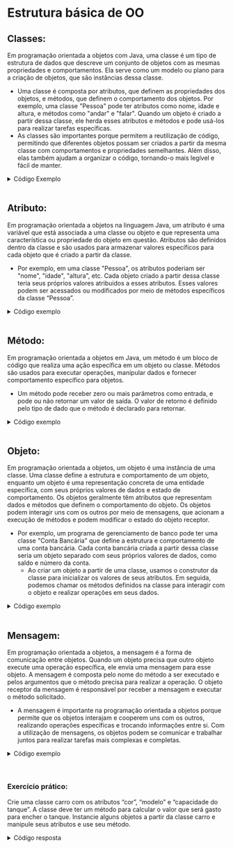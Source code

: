 # Estrutura básica de OO

## Classes:
Em programação orientada a objetos com Java, uma classe é um tipo de estrutura de dados que descreve um conjunto de objetos com as mesmas propriedades e comportamentos. Ela serve como um modelo ou plano para a criação de objetos, que são instâncias dessa classe.

- Uma classe é composta por atributos, que definem as propriedades dos objetos, e métodos, que definem o comportamento dos objetos. Por exemplo, uma classe "Pessoa" pode ter atributos como nome, idade e altura, e métodos como "andar" e "falar". Quando um objeto é criado a partir dessa classe, ele herda esses atributos e métodos e pode usá-los para realizar tarefas específicas.
- As classes são importantes porque permitem a reutilização de código, permitindo que diferentes objetos possam ser criados a partir da mesma classe com comportamentos e propriedades semelhantes. Além disso, elas também ajudam a organizar o código, tornando-o mais legível e fácil de manter.

<details>
<summary>Código Exemplo</summary>

```java
//Classe "Pessoa" -> Geralmente o nome da classe tem a primeira letra em maiúsculo
public class Pessoa {

    // Atributos da classe Pessoa
    private String nome;
    private int idade;
    private double altura;
    
    // Construtor da classe Pessoa
    public Pessoa(String nome, int idade, double altura) {
        this.nome = nome;
        this.idade = idade;
        this.altura = altura;
    }
    
    // Métodos da classe Pessoa
    public String getNome() {
        return nome;
    }
    
    public int getIdade() {
        return idade;
    }
    
    public double getAltura() {
        return altura;
    }
}
```

</details>

<br>

## Atributo:
Em programação orientada a objetos na linguagem Java, um atributo é uma variável que está associada a uma classe ou objeto e que representa uma característica ou propriedade do objeto em questão. Atributos são definidos dentro da classe e são usados para armazenar valores específicos para cada objeto que é criado a partir da classe.

- Por exemplo, em uma classe "Pessoa", os atributos poderiam ser "nome", "idade", "altura", etc. Cada objeto criado a partir dessa classe teria seus próprios valores atribuídos a esses atributos. Esses valores podem ser acessados ou modificados por meio de métodos específicos da classe “Pessoa”.

<details>
<summary>Código exemplo</summary>

```java
public class Pessoa {

    // Atributos da classe Pessoa
    public String nome;
    public int idade;
    public double altura;
}
```

</details>

<br>

## Método:
Em programação orientada a objetos em Java, um método é um bloco de código que realiza uma ação específica em um objeto ou classe. Métodos são usados para executar operações, manipular dados e fornecer comportamento específico para objetos.

- Um método pode receber zero ou mais parâmetros como entrada, e pode ou não retornar um valor de saída. O valor de retorno é definido pelo tipo de dado que o método é declarado para retornar.
<details>
<summary>Código exemplo</summary>

```java
public class Retangulo {
    private int largura;
    private int altura;
    
    // Construtor da classe Retangulo (Note que o construtor tem o mesmo nome da classe)
    public Retangulo(int largura, int altura) {
        this.largura = largura;
        this.altura = altura;
    }
    
    // Método que calcula a área do retângulo
    public int calcularArea() {
        return largura * altura;
    }
}

public class Main {
    public static void main(String[] args) {
        Retangulo retangulo = new Retangulo(5, 10);
        int area = retangulo.calcularArea(); // Usando o método "calculaArea"
        System.out.println("A área do retângulo é: " + area);
    }
}
```

</details>

<br>

## Objeto:

Em programação orientada a objetos, um objeto é uma instância de uma classe. Uma classe define a estrutura e comportamento de um objeto, enquanto um objeto é uma representação concreta de uma entidade específica, com seus próprios valores de dados e estado de comportamento. Os objetos geralmente têm atributos que representam dados e métodos que definem o comportamento do objeto. Os objetos podem interagir uns com os outros por meio de mensagens, que acionam a execução de métodos e podem modificar o estado do objeto receptor.

- Por exemplo, um programa de gerenciamento de banco pode ter uma classe "Conta Bancária" que define a estrutura e comportamento de uma conta bancária. Cada conta bancária criada a partir dessa classe seria um objeto separado com seus próprios valores de dados, como saldo e número da conta.
    - Ao criar um objeto a partir de uma classe, usamos o construtor da classe para inicializar os valores de seus atributos. Em seguida, podemos chamar os métodos definidos na classe para interagir com o objeto e realizar operações em seus dados.

<details>
<summary>Código exemplo</summary>

```jsx
public class ContaBancaria {
    private String numero;
    private double saldo;
    
    public ContaBancaria(String numero, double saldoInicial) {
        this.numero = numero;
        this.saldo = saldoInicial;
    }
    
    public void depositar(double valor) {
        saldo += valor;
    }
    
    public void sacar(double valor) {
        if (saldo >= valor) {
            saldo -= valor;
        } else {
            System.out.println("Saldo insuficiente!");
        }
    }
    
    public double consultarSaldo() {
        return saldo;
    }
    
    public String getNumero() {
        return numero;
    }
}

public class GerenciamentoDeBanco {
    public static void main(String[] args) {
        // Criação de duas contas bancárias
        ContaBancaria conta1 = new ContaBancaria("1234-5", 1000.0);
        ContaBancaria conta2 = new ContaBancaria("5678-9", 500.0);
        
        // Depósito na primeira conta
        conta1.depositar(500.0);
        
        // Saque na segunda conta
        conta2.sacar(100.0);
        
        // Consulta de saldo na primeira conta
        System.out.println("Saldo da conta " + conta1.getNumero() + ": " + conta1.consultarSaldo());
        
        // Consulta de saldo na segunda conta
        System.out.println("Saldo da conta " + conta2.getNumero() + ": " + conta2.consultarSaldo());
    }
}
```

</details>

<br>

## Mensagem:

Em programação orientada a objetos, a mensagem é a forma de comunicação entre objetos. Quando um objeto precisa que outro objeto execute uma operação específica, ele envia uma mensagem para esse objeto. A mensagem é composta pelo nome do método a ser executado e pelos argumentos que o método precisa para realizar a operação. O objeto receptor da mensagem é responsável por receber a mensagem e executar o método solicitado.

- A mensagem é importante na programação orientada a objetos porque permite que os objetos interajam e cooperem uns com os outros, realizando operações específicas e trocando informações entre si. Com a utilização de mensagens, os objetos podem se comunicar e trabalhar juntos para realizar tarefas mais complexas e completas.

<details>
<summary>Código exemplo</summary>

```java
public class Pessoa {
    private String nome;
    
    public Pessoa(String nome) {
        this.nome = nome;
    }
    
    public void dizerOla() {
        System.out.println("Olá, meu nome é " + nome);
    }
}

public class Saudacao {
    public static void main(String[] args) {
        Pessoa pessoa1 = new Pessoa("João");
        Pessoa pessoa2 = new Pessoa("Maria");
        
				//Vamos usar o nome do objeto + . + nome do método
        pessoa1.dizerOla(); // mensagem enviada para o objeto pessoa1
        pessoa2.dizerOla(); // mensagem enviada para o objeto pessoa2
    }
}
```

</details>

<br>

<br>

### Exercício prático:
Crie uma classe carro com os atributos “cor”, “modelo” e “capacidade do tanque”. A classe deve ter um método para calcular o valor que será gasto para encher o tanque. Instancie alguns objetos a partir da classe carro e manipule seus atributos e use seu método.

<details>
<summary>Código resposta</summary>

```jsx
//Class main
package estrutura_basica;

public class Main {
    public static void main(String[] args) {

        //Criando objeto da classe "Carro" com construtor vazio (Construtor default)
        Carro carro_1 = new Carro();

        //Definindo atributos de "carro_1" com os setters
        carro_1.setCor("Prata");
        carro_1.setModelo("Toyota Etius");
        carro_1.setCapacidade_tanque(50);

        //Mostrando atributos de "carro_1" com os Getters
        System.out.println("carro_1");
        System.out.println("Cor: " + carro_1.getCor());
        System.out.println("Modelo: " + carro_1.getModelo());
        System.out.println("Capacidade do tanque: " + carro_1.getCapacidade_tanque());
        System.out.println("Encho o tanque com: R$ " + carro_1.total_para_encher_tanque(5.51)+ "\n");

        //Criando objeto "carro_2" e passando os atributos no construtor
        Carro carro_2 = new Carro("Preto", "Mercedez-Benz Classe C", 66);

        //Mostrando os atributos de "carro_2"
        System.out.println("carro_2");
        System.out.println("Cor: " + carro_2.getCor());
        System.out.println("Modelo: " + carro_2.getModelo());
        System.out.println("Capacidade do tanque: " + carro_2.getCapacidade_tanque());
        System.out.println("Encho o tanque com: R$ " + carro_2.total_para_encher_tanque(5.51));
    }
}
```

</details>
